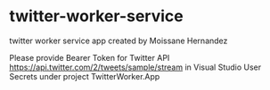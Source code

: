 # twitter-worker-service
twitter worker service app
created by Moissane Hernandez

Please provide Bearer Token for Twitter API https://api.twitter.com/2/tweets/sample/stream in Visual Studio User Secrets under project TwitterWorker.App
